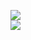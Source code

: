 [![](https://img.shields.io/badge/Made%20With-Github%20Spray-lightgrey.svg?style=for-the-badge&logo=github)](https://github.com/Annihil/github-spray#17778)  
[![](https://i.imgur.com/2DrTn0Z.gif)](https://github.com/Annihil/github-spray)